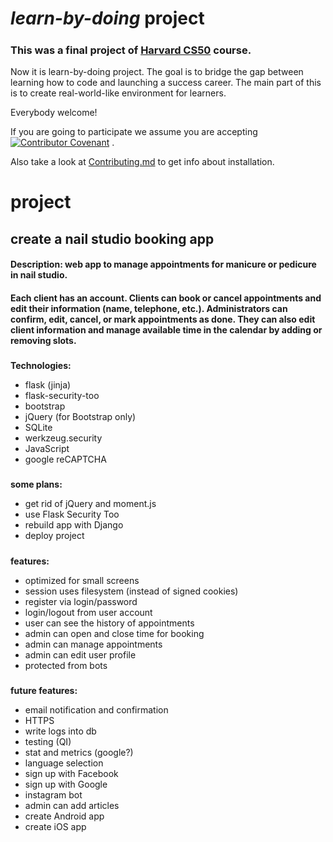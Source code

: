 # *learn-by-doing* project
#####
### This was a final project of **[Harvard CS50](https://pll.harvard.edu/course/cs50-introduction-computer-science)** course.
Now it is learn-by-doing project. The goal is to bridge the gap between learning how to code and launching a success career.
The main part of this is to create real-world-like environment for learners. 

Everybody welcome!

If you are going to participate we assume you are accepting [![Contributor Covenant](https://img.shields.io/badge/Contributor%20Covenant-2.1-4baaaa.svg)](/CODE_OF_CONDUCT.md) .

Also take a look at [Contributing.md](/CONTRIBUTING.md) to get info about installation.

# project
## create a nail studio booking app
#### Description: web app to manage appointments for manicure or pedicure in nail studio.  
#### Each client has an account. Clients can book or cancel appointments and edit their information (name, telephone, etc.). Administrators can confirm, edit, cancel, or mark appointments as done. They can also edit client information and manage available time in the calendar by adding or removing slots.

#####
**Technologies:**
* flask (jinja)
* flask-security-too
* bootstrap
* jQuery (for Bootstrap only)
* SQLite
* werkzeug.security
* JavaScript 
* google reCAPTCHA
#####
**some plans:**
* get rid of jQuery and moment.js
* use Flask Security Too
* rebuild app with Django
* deploy project
#####
**features:**
* optimized for small screens
* session uses filesystem (instead of signed cookies)
* register via login/password 
* login/logout from user account
* user can see the history of appointments
* admin can open and close time for booking
* admin can manage appointments
* admin can edit user profile
* protected from bots
#####    
**future features:**
* email notification and confirmation
* HTTPS
* write logs into db
* testing (QI)
* stat and metrics (google?)
* language selection 
* sign up with Facebook
* sign up with Google
* instagram bot
* admin can add articles
* create Android app
* create iOS app

